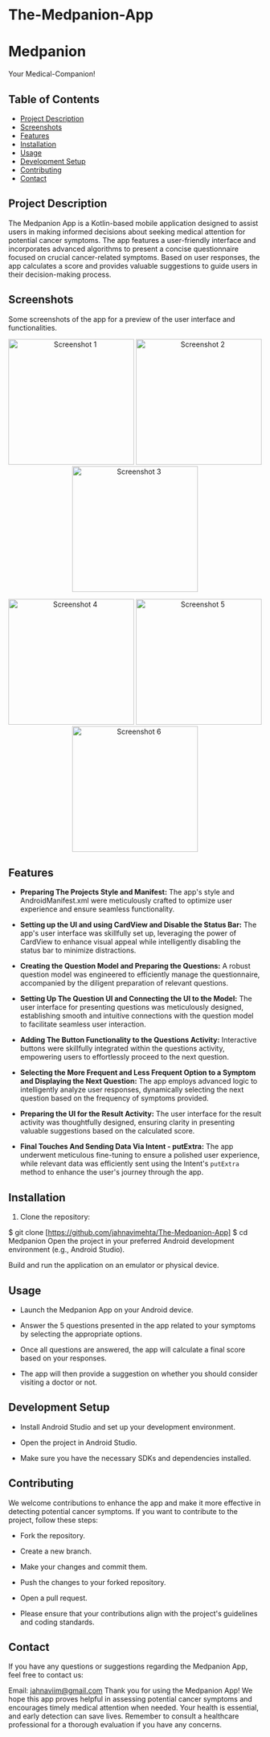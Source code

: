 # The-Medpanion-App

# Medpanion
Your Medical-Companion!


## Table of Contents

- [Project Description](#project-description)
- [Screenshots](#screenshots)
- [Features](#features)
- [Installation](#installation)
- [Usage](#usage)
- [Development Setup](#development-setup)
- [Contributing](#contributing)
- [Contact](#contact)

## Project Description

The Medpanion App  is a Kotlin-based mobile application designed to assist users
in making informed decisions about seeking medical attention for potential cancer symptoms. The app features 
a user-friendly interface and incorporates advanced algorithms to present a concise questionnaire focused on crucial 
cancer-related symptoms. Based on user responses, the app calculates a score and provides valuable suggestions to guide users in their decision-making process.


## Screenshots
<p>Some screenshots of the app for a preview of the user interface and functionalities.</p>
<p align="center">
    <img src="https://github.com/jahnavimehta/The-Medpanion-App/assets/97538596/e9107eef-4ad7-460e-b69c-147390847df1" alt="Screenshot 1" width="250">
    <img src="https://github.com/jahnavimehta/The-Medpanion-App/assets/97538596/a9f1888f-014d-451d-b738-e6c33d19d4ca" alt="Screenshot 2" width="250">
    <img src="https://github.com/jahnavimehta/The-Medpanion-App/assets/97538596/09b7336a-fd51-4303-8668-b8a0247622d4" alt="Screenshot 3" width="250">
</p>

<p align="center">
    <img src="https://github.com/jahnavimehta/The-Medpanion-App/assets/97538596/26ac1833-f8c7-4117-a50d-18a5b3efcce9" alt="Screenshot 4" width="250">
    <img src="https://github.com/jahnavimehta/The-Medpanion-App/assets/97538596/b60b4eab-4497-427a-a156-e4ed7b7d3f07" alt="Screenshot 5" width="250">
    <img src="https://github.com/jahnavimehta/The-Medpanion-App/assets/97538596/35910859-7296-43f8-af52-44aeee44646f" alt="Screenshot 6" width="250">
</p>


## Features

- **Preparing The Projects Style and Manifest:** The app's style and AndroidManifest.xml were meticulously crafted to optimize user experience and ensure seamless functionality.

- **Setting up the UI and using CardView and Disable the Status Bar:** The app's user interface was skillfully set up, leveraging the power of CardView to enhance visual appeal while intelligently disabling the status bar to minimize distractions.

- **Creating the Question Model and Preparing the Questions:** A robust question model was engineered to efficiently manage the questionnaire, accompanied by the diligent preparation of relevant questions.

- **Setting Up The Question UI and Connecting the UI to the Model:** The user interface for presenting questions was meticulously designed, establishing smooth and intuitive connections with the question model to facilitate seamless user interaction.

- **Adding The Button Functionality to the Questions Activity:** Interactive buttons were skillfully integrated within the questions activity, empowering users to effortlessly proceed to the next question.

- **Selecting the More Frequent and Less Frequent Option to a Symptom and Displaying the Next Question:** The app employs advanced logic to intelligently analyze user responses, dynamically selecting the next question based on the frequency of symptoms provided.

- **Preparing the UI for the Result Activity:** The user interface for the result activity was thoughtfully designed, ensuring clarity in presenting valuable suggestions based on the calculated score.

- **Final Touches And Sending Data Via Intent - putExtra:** The app underwent meticulous fine-tuning to ensure a polished user experience, while relevant data was efficiently sent using the Intent's `putExtra` method to enhance the user's journey through the app.

## Installation

1. Clone the repository:


$ git clone [https://github.com/jahnavimehta/The-Medpanion-App]
$ cd Medpanion
Open the project in your preferred Android development environment (e.g., Android Studio).

Build and run the application on an emulator or physical device.

## Usage
- Launch the Medpanion App on your Android device.

- Answer the 5 questions presented in the app related to your symptoms by selecting the appropriate options.

- Once all questions are answered, the app will calculate a final score based on your responses.

- The app will then provide a suggestion on whether you should consider visiting a doctor or not.

## Development Setup
- Install Android Studio and set up your development environment.

- Open the project in Android Studio.

- Make sure you have the necessary SDKs and dependencies installed.



## Contributing
We welcome contributions to enhance the app and make it more effective in detecting potential cancer symptoms. If you want to contribute to the project, follow these steps:

- Fork the repository.

- Create a new branch.

- Make your changes and commit them.

- Push the changes to your forked repository.

- Open a pull request.

- Please ensure that your contributions align with the project's guidelines and coding standards.


## Contact
If you have any questions or suggestions regarding the Medpanion App, feel free to contact us:

Email: jahnaviim@gmail.com
Thank you for using the Medpanion App! We hope this app proves helpful in assessing potential cancer symptoms and encourages timely medical attention when needed. Your health is essential, and early detection can save lives. Remember to consult a healthcare professional for a thorough evaluation if you have any concerns.
